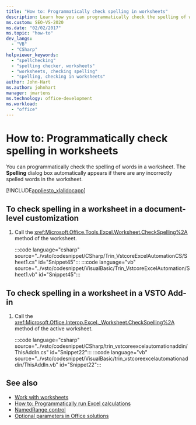 ```yaml
---
title: "How to: Programmatically check spelling in worksheets"
description: Learn how you can programmatically check the spelling of words in a Microsoft Excel worksheet.
ms.custom: SEO-VS-2020
ms.date: "02/02/2017"
ms.topic: "how-to"
dev_langs:
  - "VB"
  - "CSharp"
helpviewer_keywords:
  - "spellchecking"
  - "spelling checker, worksheets"
  - "worksheets, checking spelling"
  - "spelling, checking in worksheets"
author: John-Hart
ms.author: johnhart
manager: jmartens
ms.technology: office-development
ms.workload:
  - "office"
---
```

# How to: Programmatically check spelling in worksheets
  You can programmatically check the spelling of words in a worksheet. The **Spelling** dialog box automatically appears if there are any incorrectly spelled words in the worksheet.

 [!INCLUDE[appliesto_xlalldocapp](../vsto/includes/appliesto-xlalldocapp-md.md)]

## To check spelling in a worksheet in a document-level customization

1. Call the <xref:Microsoft.Office.Tools.Excel.Worksheet.CheckSpelling%2A> method of the worksheet.

     :::code language="csharp" source="../vsto/codesnippet/CSharp/Trin_VstcoreExcelAutomationCS/Sheet1.cs" id="Snippet45":::
     :::code language="vb" source="../vsto/codesnippet/VisualBasic/Trin_VstcoreExcelAutomation/Sheet1.vb" id="Snippet45":::

## To check spelling in a worksheet in a VSTO Add-in

1. Call the <xref:Microsoft.Office.Interop.Excel._Worksheet.CheckSpelling%2A> method of the active worksheet.

     :::code language="csharp" source="../vsto/codesnippet/CSharp/trin_vstcoreexcelautomationaddin/ThisAddIn.cs" id="Snippet22":::
     :::code language="vb" source="../vsto/codesnippet/VisualBasic/trin_vstcoreexcelautomationaddin/ThisAddIn.vb" id="Snippet22":::

## See also
- [Work with worksheets](../vsto/working-with-worksheets.md)
- [How to: Programmatically run Excel calculations](../vsto/how-to-programmatically-run-excel-calculations-programmatically.md)
- [NamedRange control](../vsto/namedrange-control.md)
- [Optional parameters in Office solutions](../vsto/optional-parameters-in-office-solutions.md)
